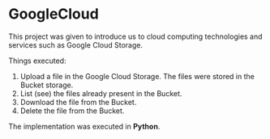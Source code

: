 # GoogleCloud

This project was given to introduce us to cloud computing technologies and services such as Google Cloud Storage.

Things executed:

1. Upload a file in the Google Cloud Storage. The files were stored in the Bucket storage.
2. List (see) the files already present in the Bucket.
3. Download the file from the Bucket.
4. Delete the file from the Bucket.

The implementation was executed in **Python**.
